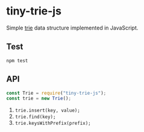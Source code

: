 # tiny-trie-js

Simple [trie](https://en.wikipedia.org/wiki/Trie) data structure implemented in JavaScript.

## Test

`npm test`

## API
```js
const Trie = require("tiny-trie-js");
const trie = new Trie();
```

1. `trie.insert(key, value);`
2. `trie.find(key);`
3. `trie.keysWithPrefix(prefix);`
